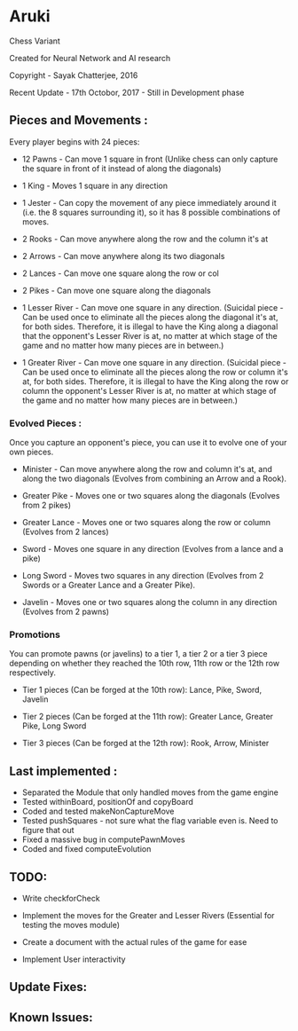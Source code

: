 # Aruki

Chess Variant

Created for Neural Network and AI research

Copyright - Sayak Chatterjee, 2016

Recent Update - 17th Octobor, 2017 - Still in Development phase


## Pieces and Movements :

Every player begins with 24 pieces:

- 12 Pawns - Can move 1 square in front (Unlike chess can only capture the square in front of it instead of along the diagonals)

- 1 King - Moves 1 square in any direction

- 1 Jester - Can copy the movement of any piece immediately around it (i.e. the 8 squares surrounding it), so it has 8 possible combinations of moves.

- 2 Rooks - Can move anywhere along the row and the column it's at

- 2 Arrows - Can move anywhere along its two diagonals

- 2 Lances - Can move one square along the row or col

- 2 Pikes - Can move one square along the diagonals

- 1 Lesser River - Can move one square in any direction. (Suicidal piece - Can be used once to eliminate all the pieces along the diagonal it's at, for both sides. Therefore, it is illegal to have the King along a diagonal that the opponent's Lesser River is at, no matter at which stage of the game and no matter how many pieces are in between.)

- 1 Greater River - Can move one square in any direction. (Suicidal piece - Can be used once to eliminate all the pieces along the row or column it's at, for both sides. Therefore, it is illegal to have the King along the row or column the opponent's Lesser River is at, no matter at which stage of the game and no matter how many pieces are in between.)

### Evolved Pieces :

Once you capture an opponent's piece, you can use it to evolve one of your own pieces.

- Minister - Can move anywhere along the row and column it's at, and along the two diagonals (Evolves from combining an Arrow and a Rook).

- Greater Pike - Moves one or two squares along the diagonals (Evolves from 2 pikes)

- Greater Lance - Moves one or two squares along the row or column (Evolves from 2 lances)

- Sword - Moves one square in any direction (Evolves from a lance and a pike)

- Long Sword - Moves two squares in any direction (Evolves from 2 Swords or a Greater Lance and a Greater Pike).

- Javelin - Moves one or two squares along the column in any direction (Evolves from 2 pawns)

### Promotions

You can promote pawns (or javelins) to a tier 1, a tier 2 or a tier 3 piece depending on whether they reached the 10th row, 11th row or the 12th row respectively.

- Tier 1 pieces (Can be forged at the 10th row): Lance, Pike, Sword, Javelin

- Tier 2 pieces (Can be forged at the 11th row): Greater Lance, Greater Pike, Long Sword

- Tier 3 pieces (Can be forged at the 12th row): Rook, Arrow, Minister


## Last implemented : 
- Separated the Module that only handled moves from the game engine
- Tested withinBoard, positionOf and copyBoard
- Coded and tested makeNonCaptureMove
- Tested pushSquares - not sure what the flag variable even is. Need to figure that out
- Fixed a massive bug in computePawnMoves
- Coded and fixed computeEvolution


## TODO: 

- Write checkforCheck

- Implement the moves for the Greater and Lesser Rivers (Essential for testing the moves module)
- Create a document with the actual rules of the game for ease
- Implement User interactivity

## Update Fixes:

## Known Issues:

